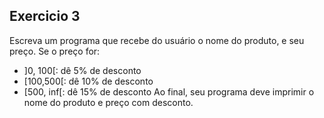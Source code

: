 ## Exercicio 3
Escreva um programa que recebe do usuário o nome do produto, e seu preço. Se o preço for:

* ]0, 100[: dê 5% de desconto
* [100,500[: dê 10% de desconto
* [500, inf[: dê 15% de desconto Ao final, seu programa deve imprimir o nome do produto e preço com desconto.